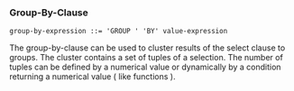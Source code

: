 ### Group-By-Clause ###

```
group-by-expression	::=	'GROUP ' 'BY' value-expression
```

The group-by-clause can be used to cluster results of the select clause to groups. The cluster contains a set of tuples of a selection. The number of tuples can be defined by a numerical value or dynamically by a condition returning a numerical value ( like functions ).